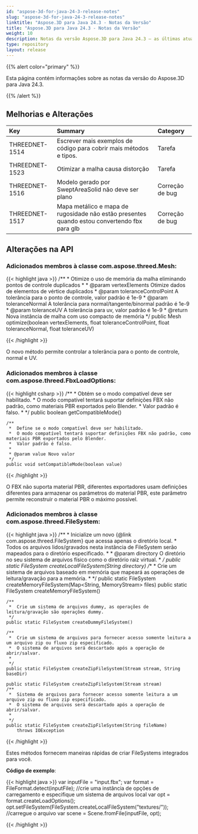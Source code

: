 ```yaml
---
id: "aspose-3d-for-java-24-3-release-notes"
slug: "aspose-3d-for-java-24-3-release-notes"
linktitle: "Aspose.3D para Java 24.3 - Notas da Versão"
title: "Aspose.3D para Java 24.3 - Notas da Versão"
weight: 10
description: Notas da versão Aspose.3D para Java 24.3 – as últimas atualizações e correções.
type: repository
layout: release
---
```


{{% alert color="primary" %}}

Esta página contém informações sobre as notas da versão do Aspose.3D para Java 24.3.

{{% /alert %}}
## **Melhorias e Alterações**

|**Key**|**Summary**|**Category**|
| :- | :- | :- |
| THREEDNET-1514 | Escrever mais exemplos de código para cobrir mais métodos e tipos. | Tarefa |
| THREEDNET-1523 | Otimizar a malha causa distorção | Tarefa |
| THREEDNET-1516 | Modelo gerado por SweptAreaSolid não deve ser plano | Correção de bug |
| THREEDNET-1517 | Mapa metálico e mapa de rugosidade não estão presentes quando estou convertendo fbx para glb | Correção de bug |


## Alterações na API ##


### Adicionados membros à classe **com.aspose.threed.Mesh**:

{{< highlight java >}}
    /**
     *  Otimize o uso de memória da malha eliminando pontos de controle duplicados
     *
     * @param vertexElements Otimize dados de elementos de vértice duplicados
     * @param toleranceControlPoint A tolerância para o ponto de controle, valor padrão é 1e-9
     * @param toleranceNormal A tolerância para normal/tangente/binormal padrão é 1e-9
     * @param toleranceUV A tolerância para uv, valor padrão é 1e-9
     * @return Nova instância de malha com uso compacto de memória
     */
    public Mesh optimize(boolean vertexElements, float toleranceControlPoint, float toleranceNormal, float toleranceUV)

{{< /highlight >}}

O novo método permite controlar a tolerância para o ponto de controle, normal e UV.


### Adicionados membros à classe **com.aspose.threed.FbxLoadOptions**:


{{< highlight csharp >}}
    /**
     *  Obtém se o modo compatível deve ser habilitado.
     *  O modo compatível tentará suportar definições FBX não padrão, como materiais PBR exportados pelo Blender.
     *  Valor padrão é falso.
     *
     */
    public boolean getCompatibleMode()
    
    /**
     *  Define se o modo compatível deve ser habilitado.
     *  O modo compatível tentará suportar definições FBX não padrão, como materiais PBR exportados pelo Blender.
     *  Valor padrão é falso.
     *
     * @param value Novo valor
     */
    public void setCompatibleMode(boolean value)

{{< /highlight >}}

O FBX não suporta material PBR, diferentes exportadores usam definições diferentes para armazenar os parâmetros do material PBR, este parâmetro permite reconstruir o material PBR o máximo possível.

### Adicionados membros à classe **com.aspose.threed.FileSystem**:

{{< highlight java >}}
    /**
     *  Inicialize um novo {@link com.aspose.threed.FileSystem} que acessa apenas o diretório local.
     *  Todos os arquivos lidos/gravados nesta instância de FileSystem serão mapeados para o diretório especificado.
     *
     * @param directory O diretório no seu sistema de arquivos físico como o diretório raiz virtual.
     *
     */
    public static FileSystem createLocalFileSystem(String directory)
    /**
     *  Crie um sistema de arquivos baseado em memória que mapeará as operações de leitura/gravação para a memória.
     *
     */
    public static FileSystem createMemoryFileSystem(Map<String, MemoryStream> files)
    public static FileSystem createMemoryFileSystem()

    /**
     *  Crie um sistema de arquivos dummy, as operações de leitura/gravação são operações dummy.
     */
    public static FileSystem createDummyFileSystem()

    /**
     *  Crie um sistema de arquivos para fornecer acesso somente leitura a um arquivo zip ou fluxo zip especificado.
     *  O sistema de arquivos será descartado após a operação de abrir/salvar.
     *
     */
    public static FileSystem createZipFileSystem(Stream stream, String baseDir)

    public static FileSystem createZipFileSystem(Stream stream)
    /**
     *  Sistema de arquivos para fornecer acesso somente leitura a um arquivo zip ou fluxo zip especificado.
     *  O sistema de arquivos será descartado após a operação de abrir/salvar.
     *
     */
    public static FileSystem createZipFileSystem(String fileName)
        throws IOException

{{< /highlight >}}


Estes métodos fornecem maneiras rápidas de criar FileSystems integrados para você.

**Código de exemplo**:

{{< highlight java >}}
     var inputFile = "input.fbx";
     var format = FileFormat.detect(inputFile);
     //crie uma instância de opções de carregamento e especifique um sistema de arquivos local
     var opt = format.createLoadOptions();
     opt.setFileSystem(FileSystem.createLocalFileSystem("textures/"));
     //carregue o arquivo
     var scene = Scene.fromFile(inputFile, opt);

{{< /highlight >}}